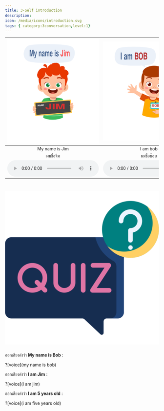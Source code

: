 ```yaml
---
title: 3-Self introduction
description: 
icon: /media/icons/introduction.svg
tags: { category:3conversation,level:1}
---
```


<div class="carrousel">


|![](/media/img/introduction/My&#x20;name&#x20;is&#x20;Jim.svg)|![](/media/img/introduction/I&#x20;am&#x20;bob.svg)|![](/media/img/introduction/Hello&#x20;my&#x20;name&#x20;is&#x20;kate.svg)|![](/media/img/introduction/i&#x20;am&#x20;10&#x20;years&#x20;old.svg)|![](/media/img/introduction/Hello&#x20;my&#x20;name&#x20;is&#x20;alize&#x20;i&#x20;am&#x20;5&#x20;years&#x20;old.svg)|
| :----: | :----: | :----: | :----: | :----: |
|My name is Jim|I am bob|Hello my name is kate|i am 10 years old|Hello my name is alize i am 5 years old|
|ผมชื่อจิม|ผมชื่อบ๊อบ|สวัสดีค่ะ ฉันชื่อเคทค่ะ|ฉันอายุ 10 ปี|สวัสดีค่ะ ฉันชื่อ อลิซ อายุ 5 ปี|
|![](/media/audio/My&#x20;name&#x20;is&#x20;Jim.mp3)|![](/media/audio/I&#x20;am&#x20;bob.mp3)|![](/media/audio/Hello&#x20;my&#x20;name&#x20;is&#x20;kate.mp3)|![](/media/audio/i&#x20;am&#x20;10&#x20;years&#x20;old.mp3)|![](/media/audio/Hello,&#x20;my&#x20;name&#x20;is&#x20;alize&#x20;i&#x20;am&#x20;5&#x20;years&#x20;old.mp3)|

</div>



# ![icon](/media/icons/quiz.svg) 

ออกเสียงคำว่า **My name is Bob** :

?[voice](my name is bob)

ออกเสียงคำว่า **I am Jim** :

?[voice](I am jim)

ออกเสียงคำว่า **I am 5 years old** :

?[voice](i am five years old)

